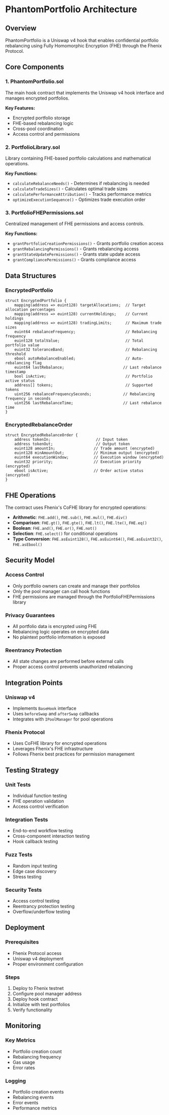 # PhantomPortfolio Architecture

## Overview

PhantomPortfolio is a Uniswap v4 hook that enables confidential portfolio rebalancing using Fully Homomorphic Encryption (FHE) through the Fhenix Protocol.

## Core Components

### 1. PhantomPortfolio.sol
The main hook contract that implements the Uniswap v4 hook interface and manages encrypted portfolios.

**Key Features:**
- Encrypted portfolio storage
- FHE-based rebalancing logic
- Cross-pool coordination
- Access control and permissions

### 2. PortfolioLibrary.sol
Library containing FHE-based portfolio calculations and mathematical operations.

**Key Functions:**
- `calculateRebalanceNeeds()` - Determines if rebalancing is needed
- `calculateTradeSizes()` - Calculates optimal trade sizes
- `calculatePerformanceAttribution()` - Tracks performance metrics
- `optimizeExecutionSequence()` - Optimizes trade execution order

### 3. PortfolioFHEPermissions.sol
Centralized management of FHE permissions and access controls.

**Key Functions:**
- `grantPortfolioCreationPermissions()` - Grants portfolio creation access
- `grantRebalancingPermissions()` - Grants rebalancing access
- `grantStateUpdatePermissions()` - Grants state update access
- `grantCompliancePermissions()` - Grants compliance access

## Data Structures

### EncryptedPortfolio
```solidity
struct EncryptedPortfolio {
    mapping(address => euint128) targetAllocations;  // Target allocation percentages
    mapping(address => euint128) currentHoldings;    // Current holdings
    mapping(address => euint128) tradingLimits;      // Maximum trade sizes
    euint64 rebalanceFrequency;                      // Rebalancing frequency
    euint128 totalValue;                             // Total portfolio value
    euint32 toleranceBand;                           // Rebalancing threshold
    ebool autoRebalanceEnabled;                      // Auto-rebalancing flag
    euint64 lastRebalance;                          // Last rebalance timestamp
    bool isActive;                                   // Portfolio active status
    address[] tokens;                                // Supported tokens
    uint256 rebalanceFrequencySeconds;              // Rebalancing frequency in seconds
    uint256 lastRebalanceTime;                      // Last rebalance time
}
```

### EncryptedRebalanceOrder
```solidity
struct EncryptedRebalanceOrder {
    address tokenIn;                    // Input token
    address tokenOut;                   // Output token
    euint128 amountIn;                 // Trade amount (encrypted)
    euint128 minAmountOut;             // Minimum output (encrypted)
    euint64 executionWindow;           // Execution window (encrypted)
    euint32 priority;                  // Execution priority (encrypted)
    ebool isActive;                    // Order active status (encrypted)
}
```

## FHE Operations

The contract uses Fhenix's CoFHE library for encrypted operations:

- **Arithmetic**: `FHE.add()`, `FHE.sub()`, `FHE.mul()`, `FHE.div()`
- **Comparison**: `FHE.gt()`, `FHE.gte()`, `FHE.lt()`, `FHE.lte()`, `FHE.eq()`
- **Boolean**: `FHE.and()`, `FHE.or()`, `FHE.not()`
- **Selection**: `FHE.select()` for conditional operations
- **Type Conversion**: `FHE.asEuint128()`, `FHE.asEuint64()`, `FHE.asEuint32()`, `FHE.asEbool()`

## Security Model

### Access Control
- Only portfolio owners can create and manage their portfolios
- Only the pool manager can call hook functions
- FHE permissions are managed through the PortfolioFHEPermissions library

### Privacy Guarantees
- All portfolio data is encrypted using FHE
- Rebalancing logic operates on encrypted data
- No plaintext portfolio information is exposed

### Reentrancy Protection
- All state changes are performed before external calls
- Proper access control prevents unauthorized rebalancing

## Integration Points

### Uniswap v4
- Implements `BaseHook` interface
- Uses `beforeSwap` and `afterSwap` callbacks
- Integrates with `IPoolManager` for pool operations

### Fhenix Protocol
- Uses CoFHE library for encrypted operations
- Leverages Fhenix's FHE infrastructure
- Follows Fhenix best practices for permission management

## Testing Strategy

### Unit Tests
- Individual function testing
- FHE operation validation
- Access control verification

### Integration Tests
- End-to-end workflow testing
- Cross-component interaction testing
- Hook callback testing

### Fuzz Tests
- Random input testing
- Edge case discovery
- Stress testing

### Security Tests
- Access control testing
- Reentrancy protection testing
- Overflow/underflow testing

## Deployment

### Prerequisites
- Fhenix Protocol access
- Uniswap v4 deployment
- Proper environment configuration

### Steps
1. Deploy to Fhenix testnet
2. Configure pool manager address
3. Deploy hook contract
4. Initialize with test portfolios
5. Verify functionality

## Monitoring

### Key Metrics
- Portfolio creation count
- Rebalancing frequency
- Gas usage
- Error rates

### Logging
- Portfolio creation events
- Rebalancing events
- Error events
- Performance metrics
